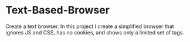 # Text-Based-Browser
Create a text browser. In this project I create a simplified browser that ignores JS and CSS, has no cookies, and shows only a limited set of tags.
